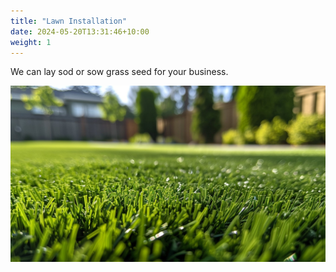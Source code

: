 ```yaml
---
title: "Lawn Installation"
date: 2024-05-20T13:31:46+10:00
weight: 1
---
```



We can lay sod or sow grass seed for your business.

![Accounting Services](/images/StockCake-FreshDewyGrass.jpg)
